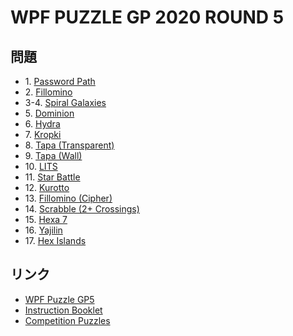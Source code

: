 # WPF PUZZLE GP 2020 ROUND 5

## 問題
- 1\. [Password Path](../puzzle/passwordpath.md)
- 2\. [Fillomino](../puzzle/fillomino.md)
- 3-4. [Spiral Galaxies](../puzzle/spiralgalaxies.md)
- 5\. [Dominion](../puzzle/dominion.md)
- 6\. [Hydra](../puzzle/hydra.md)
- 7\. [Kropki](../puzzle/kropki.md)
- 8\. [Tapa (Transparent)](../puzzle/tapa_transparent.md)
- 9\. [Tapa (Wall)](../puzzle/tapa_wall.md)
- 10\. [LITS](../puzzle/lits.md)
- 11\. [Star Battle](../puzzle/starbattle.md)
- 12\. [Kurotto](../puzzle/kurotto.md)
- 13\. [Fillomino (Cipher)](../puzzle/fillomino_encoded.md)
- 14\. [Scrabble (2+ Crossings)](../puzzle/scrabble_2crossings.md)
- 15\. [Hexa 7](../puzzle/hexa7.md)
- 16\. [Yajilin](../puzzle/yajilin.md)
- 17\. [Hex Islands](../puzzle/hexislands.md)

## リンク
- [WPF Puzzle GP5](https://gp.worldpuzzle.org/content/wpf-puzzle-gp5-6)
- [Instruction Booklet](https://gp.worldpuzzle.org/content/instruction-booklet-106)
- [Competition Puzzles](https://gp.worldpuzzle.org/content/competition-puzzles-71)
